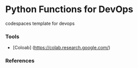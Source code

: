 
# Python Functions for DevOps
codespaces template for devops

### Tools

* [Coloab] (https://colab.research.google.com/)

### References
